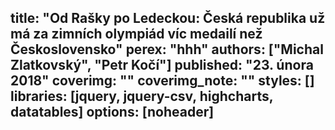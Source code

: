 title: "Od Rašky po Ledeckou: Česká republika už má za zimních olympiád víc medailí než Československo"
perex: "hhh"
authors: ["Michal Zlatkovský", "Petr Kočí"]
published: "23. února 2018"
coverimg: ""
coverimg_note: ""
styles: []
libraries: [jquery, jquery-csv, highcharts, datatables] 
options: [noheader]
---
<wide><div id="vekMedailistu"></div></wide>
<div id="muziZeny" style="height: 500px"></div>
<wide><div id="tabulka"></div></wide>
